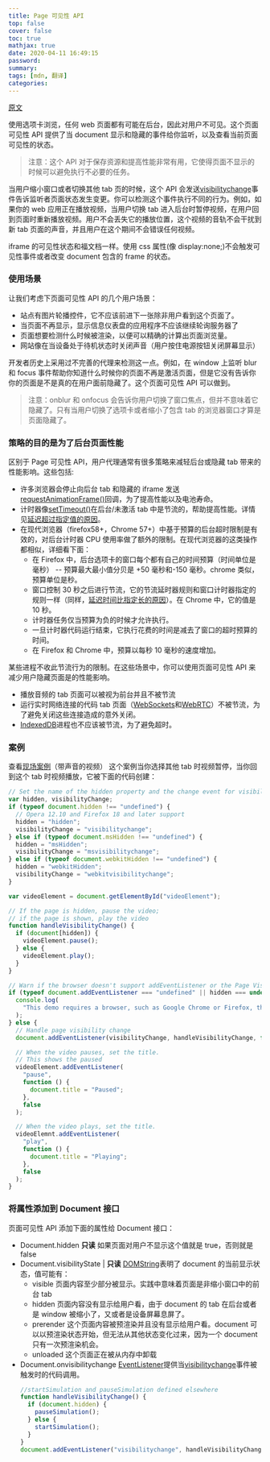 ```yaml
---
title: Page 可见性 API
top: false
cover: false
toc: true
mathjax: true
date: 2020-04-11 16:49:15
password:
summary:
tags: [mdn, 翻译]
categories:
---
```


[原文](https://developer.mozilla.org/en-US/docs/Web/API/Page_Visibility_API)

使用选项卡浏览，任何 web 页面都有可能在后台，因此对用户不可见。这个页面可见性 API 提供了当 document 显示和隐藏的事件给你监听，以及查看当前页面可见性的状态。

> 注意：这个 API 对于保存资源和提高性能非常有用，它使得页面不显示的时候可以避免执行不必要的任务。

当用户缩小窗口或者切换其他 tab 页的时候，这个 API 会发送[visibilitychange](https://developer.mozilla.org/en-US/docs/Web/Events/visibilitychange)事件告诉监听者页面状态发生变更。你可以检测这个事件执行不同的行为。例如，如果你的 web 应用正在播放视频，当用户切换 tab 进入后台时暂停视频，在用户回到页面时重新播放视频。用户不会丢失它的播放位置，这个视频的音轨不会干扰到新 tab 页面的声音，并且用户在这个期间不会错误任何视频。

iframe 的可见性状态和福文档一样。使用 css 属性(像 display:none;)不会触发可见性事件或者改变 document 包含的 frame 的状态。

### 使用场景

让我们考虑下页面可见性 API 的几个用户场景：

- 站点有图片轮播控件，它不应该前进下一张除非用户看到这个页面了。
- 当页面不再显示，显示信息仪表盘的应用程序不应该继续轮询服务器了
- 页面想要检测什么时候被渲染，以便可以精确的计算出页面浏览量。
- 网站像在当设备处于待机状态时关闭声音（用户按住电源按钮关闭屏幕显示）

开发者历史上采用过不完善的代理来检测这一点。例如，在 window 上监听 blur 和 focus 事件帮助你知道什么时候你的页面不再是激活页面，但是它没有告诉你你的页面是不是真的在用户面前隐藏了。这个页面可见性 API 可以做到。

> 注意：onblur 和 onfocus 会告诉你用户切换了窗口焦点，但并不意味着它隐藏了。只有当用户切换了选项卡或者缩小了包含 tab 的浏览器窗口才算是页面隐藏了。

### 策略的目的是为了后台页面性能

区别于 Page 可见性 API，用户代理通常有很多策略来减轻后台或隐藏 tab 带来的性能影响。这些包括:

- 许多浏览器会停止向后台 tab 和隐藏的 iframe 发送[requestAnimationFrame()](https://developer.mozilla.org/en-US/docs/Web/API/Window/requestAnimationFrame)回调，为了提高性能以及电池寿命。
- 计时器像[setTimeout()](https://developer.mozilla.org/en-US/docs/Web/API/WindowOrWorkerGlobalScope/setTimeout)在后台/未激活 tab 中是节流的，帮助提高性能。详情见[延迟超过指定值的原因](https://developer.mozilla.org/en-US/docs/Web/API/WindowOrWorkerGlobalScope/setTimeout#Reasons_for_delays_longer_than_specified)。
- 在现代浏览器（firefox58+，Chrome 57+）中基于预算的后台超时限制是有效的，对后台计时器 CPU 使用率做了额外的限制。在现代浏览器的这类操作都相似，详细看下面：
  - 在 Firefox 中，后台选项卡的窗口每个都有自己的时间预算（时间单位是毫秒） -- 预算最大最小值分贝是 +50 毫秒和-150 毫秒。chrome 类似，预算单位是秒。
  - 窗口控制 30 秒之后进行节流，它的节流延时器规则和窗口计时器指定的规则一样（同样，[延迟时间比指定长的原因](https://developer.mozilla.org/en-US/docs/Web/API/WindowOrWorkerGlobalScope/setTimeout#Reasons_for_delays_longer_than_specified)）。在 Chrome 中，它的值是 10 秒。
  - 计时器任务仅当预算为负的时候才允许执行。
  - 一旦计时器代码运行结束，它执行花费的时间是减去了窗口的超时预算的时间。
  - 在 Firefox 和 Chrome 中，预算以每秒 10 毫秒的速度增加。

某些进程不收此节流行为的限制。在这些场景中，你可以使用页面可见性 API 来减少用户隐藏页面是的性能影响。

- 播放音频的 tab 页面可以被视为前台并且不被节流
- 运行实时网络连接的代码 tab 页面（[WebSockets](https://developer.mozilla.org/en-US/docs/Web/API/WebSockets_API)和[WebRTC](https://developer.mozilla.org/en-US/docs/Web/API/WebRTC_API)）不被节流，为了避免关闭这些连接造成的意外关闭。
- [IndexedDB](https://developer.mozilla.org/en-US/docs/Web/API/IndexedDB_API)进程也不应该被节流，为了避免超时。

### 案例

查看[现场案例](http://daniemon.com/tech/webapps/page-visibility/)（带声音的视频）
这个案例当你选择其他 tab 时视频暂停，当你回到这个 tab 时视频播放，它被下面的代码创建：

```js
// Set the name of the hidden property and the change event for visibility
var hidden, visibilityChange;
if (typeof document.hidden !== "undefined") {
  // Opera 12.10 and Firefox 18 and later support
  hidden = "hidden";
  visibilityChange = "visibilitychange";
} else if (typeof document.msHidden !== "undefined") {
  hidden = "msHidden";
  visibilityChange = "msvisibilitychange";
} else if (typeof document.webkitHidden !== "undefined") {
  hidden = "webkitHidden";
  visibilityChange = "webkitvisibilitychange";
}

var videoElement = document.getElementById("videoElement");

// If the page is hidden, pause the video;
// if the page is shown, play the video
function handleVisibilityChange() {
  if (document[hidden]) {
    videoElement.pause();
  } else {
    videoElement.play();
  }
}

// Warn if the browser doesn't support addEventListener or the Page Visibility API
if (typeof document.addEventListener === "undefined" || hidden === undefined) {
  console.log(
    "This demo requires a browser, such as Google Chrome or Firefox, that supports the Page Visibility API."
  );
} else {
  // Handle page visibility change
  document.addEventListener(visibilityChange, handleVisibilityChange, false);

  // When the video pauses, set the title.
  // This shows the paused
  videoElement.addEventListener(
    "pause",
    function () {
      document.title = "Paused";
    },
    false
  );

  // When the video plays, set the title.
  videoElemnt.addEventListener(
    "play",
    function () {
      document.title = "Playing";
    },
    false
  );
}
```

### 将属性添加到 Document 接口

页面可见性 API 添加下面的属性给 Document 接口：

- Document.hidden **只读**
  如果页面对用户不显示这个值就是 true，否则就是 false
- Document.visibilityState | **只读**
  [DOMString](https://developer.mozilla.org/en-US/docs/Web/API/DOMString)表明了 document 的当前显示状态，值可能有：
  - visible
    页面内容至少部分被显示。实践中意味着页面是非缩小窗口中的前台 tab
  - hidden
    页面内容没有显示给用户看，由于 document 的 tab 在后台或者是 window 被缩小了，又或者是设备屏幕息屏了。
  - prerender
    这个页面内容被预渲染并且没有显示给用户看。document 可以以预渲染状态开始，但无法从其他状态变化过来，因为一个 document 只有一次预渲染机会。
  - unloaded
    这个页面正在被从内存中卸载
- Document.onvisibilitychange
  [EventListener](https://developer.mozilla.org/en-US/docs/Web/API/EventListener)提供当[visibilitychange](https://developer.mozilla.org/en-US/docs/Web/Events/visibilitychange)事件被触发时的代码调用。
  ```js
  //startSimulation and pauseSimulation defined elsewhere
  function handleVisibilityChange() {
    if (document.hidden) {
      pauseSimulation();
    } else {
      startSimulation();
    }
  }
  document.addEventListener("visibilitychange", handleVisibilityChange, false);
  ```